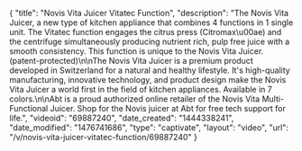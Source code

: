 {
    "title": "Novis Vita Juicer Vitatec Function",
    "description": "The Novis Vita Juicer, a new type of kitchen appliance that combines 4 functions in 1 single unit.  The Vitatec function engages the citrus press (Citromax\u00ae) and the centrifuge simultaneously producing nutrient rich, pulp free juice with a smooth consistency. This function is unique to the Novis Vita Juicer. (patent-protected)\n\nThe Novis Vita Juicer is a premium product developed in Switzerland for a natural and healthy lifestyle. It's high-quality manufacturing, innovative technology, and product design make the Novis Vita Juicer a world first in the field of kitchen appliances. Available in 7 colors.\n\nAbt is a proud authorized online retailer of the Novis Vita Multi-Functional Juicer. Shop for the Novis juicer at Abt for free tech support for life.",
    "videoid": "69887240",
    "date_created": "1444338241",
    "date_modified": "1476741686",
    "type": "captivate",
    "layout": "video",
    "url": "\/v\/novis-vita-juicer-vitatec-function\/69887240"
}